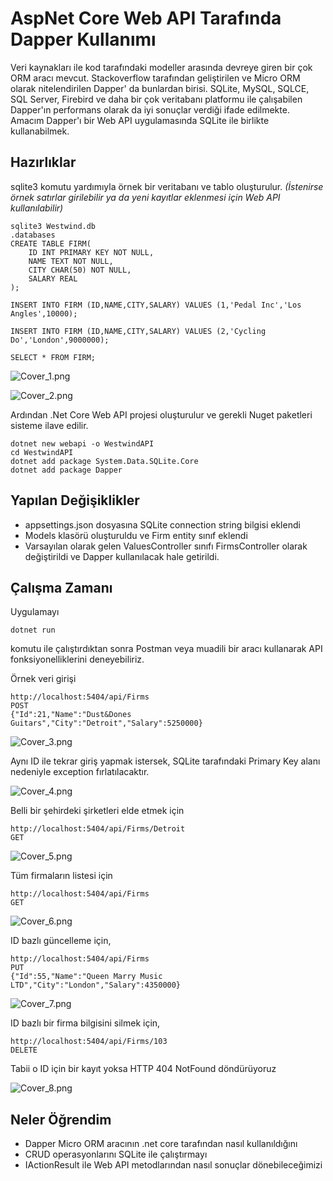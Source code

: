 # AspNet Core Web API Tarafında Dapper Kullanımı

Veri kaynakları ile kod tarafındaki modeller arasında devreye giren bir çok ORM aracı mevcut. Stackoverflow tarafından geliştirilen ve Micro ORM olarak nitelendirilen Dapper' da bunlardan birisi. SQLite, MySQL, SQLCE, SQL Server, Firebird ve daha bir çok veritabanı platformu ile çalışabilen Dapper'ın performans olarak da iyi sonuçlar verdiği ifade edilmekte. Amacım Dapper'ı bir Web API uygulamasında SQLite ile birlikte kullanabilmek.

## Hazırlıklar

sqlite3 komutu yardımıyla örnek bir veritabanı ve tablo oluşturulur. _(İstenirse örnek satırlar girilebilir ya da yeni kayıtlar eklenmesi için Web API kullanılabilir)_

```
sqlite3 Westwind.db
.databases
CREATE TABLE FIRM(
    ID INT PRIMARY KEY NOT NULL,
    NAME TEXT NOT NULL,
    CITY CHAR(50) NOT NULL,
    SALARY REAL
);

INSERT INTO FIRM (ID,NAME,CITY,SALARY) VALUES (1,'Pedal Inc','Los Angles',10000);

INSERT INTO FIRM (ID,NAME,CITY,SALARY) VALUES (2,'Cycling Do','London',9000000);

SELECT * FROM FIRM;
```
![Cover_1.png](Cover_1.png)

![Cover_2.png](Cover_2.png)

Ardından .Net Core Web API projesi oluşturulur ve gerekli Nuget paketleri sisteme ilave edilir.

```
dotnet new webapi -o WestwindAPI
cd WestwindAPI
dotnet add package System.Data.SQLite.Core
dotnet add package Dapper
```

## Yapılan Değişiklikler

- appsettings.json dosyasına SQLite connection string bilgisi eklendi
- Models klasörü oluşturuldu ve Firm entity sınıf eklendi
- Varsayılan olarak gelen ValuesController sınıfı FirmsController olarak değiştirildi ve Dapper kullanılacak hale getirildi.

## Çalışma Zamanı

Uygulamayı 

```
dotnet run
```

komutu ile çalıştırdıktan sonra Postman veya muadili bir aracı kullanarak API fonksiyonelliklerini deneyebiliriz.

Örnek veri girişi

```
http://localhost:5404/api/Firms 
POST
{"Id":21,"Name":"Dust&Dones Guitars","City":"Detroit","Salary":5250000}
```

![Cover_3.png](Cover_3.png)

Aynı ID ile tekrar giriş yapmak istersek, SQLite tarafındaki Primary Key alanı nedeniyle exception fırlatılacaktır.

![Cover_4.png](Cover_4.png)

Belli bir şehirdeki şirketleri elde etmek için

```
http://localhost:5404/api/Firms/Detroit
GET
```

![Cover_5.png](Cover_5.png)

Tüm firmaların listesi için

```
http://localhost:5404/api/Firms
GET
```

![Cover_6.png](Cover_6.png)

ID bazlı güncelleme için,

```
http://localhost:5404/api/Firms
PUT
{"Id":55,"Name":"Queen Marry Music LTD","City":"London","Salary":4350000}
```

![Cover_7.png](Cover_7.png)

ID bazlı bir firma bilgisini silmek için,

```
http://localhost:5404/api/Firms/103
DELETE
```
Tabii o ID için bir kayıt yoksa HTTP 404 NotFound döndürüyoruz

![Cover_8.png](Cover_8.png)

## Neler Öğrendim

- Dapper Micro ORM aracının .net core tarafından nasıl kullanıldığını
- CRUD operasyonlarını SQLite ile çalıştırmayı
- IActionResult ile Web API metodlarından nasıl sonuçlar dönebileceğimizi